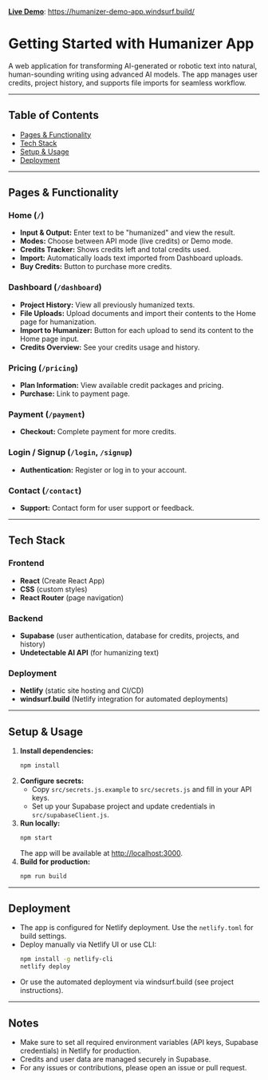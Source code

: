 [**Live Demo**](https://humanizer-demo-app.windsurf.build/): https://humanizer-demo-app.windsurf.build/

# Getting Started with Humanizer App

A web application for transforming AI-generated or robotic text into natural, human-sounding writing using advanced AI models. The app manages user credits, project history, and supports file imports for seamless workflow.

---

## Table of Contents
- [Pages & Functionality](#pages--functionality)
- [Tech Stack](#tech-stack)
- [Setup & Usage](#setup--usage)
- [Deployment](#deployment)

---

## Pages & Functionality

### Home (`/`)
- **Input & Output:** Enter text to be "humanized" and view the result.
- **Modes:** Choose between API mode (live credits) or Demo mode.
- **Credits Tracker:** Shows credits left and total credits used.
- **Import:** Automatically loads text imported from Dashboard uploads.
- **Buy Credits:** Button to purchase more credits.

### Dashboard (`/dashboard`)
- **Project History:** View all previously humanized texts.
- **File Uploads:** Upload documents and import their contents to the Home page for humanization.
- **Import to Humanizer:** Button for each upload to send its content to the Home page input.
- **Credits Overview:** See your credits usage and history.

### Pricing (`/pricing`)
- **Plan Information:** View available credit packages and pricing.
- **Purchase:** Link to payment page.

### Payment (`/payment`)
- **Checkout:** Complete payment for more credits.

### Login / Signup (`/login`, `/signup`)
- **Authentication:** Register or log in to your account.

### Contact (`/contact`)
- **Support:** Contact form for user support or feedback.

---

## Tech Stack

### Frontend
- **React** (Create React App)
- **CSS** (custom styles)
- **React Router** (page navigation)

### Backend
- **Supabase** (user authentication, database for credits, projects, and history)
- **Undetectable AI API** (for humanizing text)

### Deployment
- **Netlify** (static site hosting and CI/CD)
- **windsurf.build** (Netlify integration for automated deployments)

---

## Setup & Usage

1. **Install dependencies:**
   ```sh
   npm install
   ```
2. **Configure secrets:**
   - Copy `src/secrets.js.example` to `src/secrets.js` and fill in your API keys.
   - Set up your Supabase project and update credentials in `src/supabaseClient.js`.
3. **Run locally:**
   ```sh
   npm start
   ```
   The app will be available at [http://localhost:3000](http://localhost:3000).
4. **Build for production:**
   ```sh
   npm run build
   ```

---

## Deployment

- The app is configured for Netlify deployment. Use the `netlify.toml` for build settings.
- Deploy manually via Netlify UI or use CLI:
  ```sh
  npm install -g netlify-cli
  netlify deploy
  ```
- Or use the automated deployment via windsurf.build (see project instructions).

---

## Notes
- Make sure to set all required environment variables (API keys, Supabase credentials) in Netlify for production.
- Credits and user data are managed securely in Supabase.
- For any issues or contributions, please open an issue or pull request.
